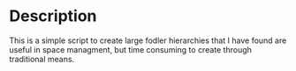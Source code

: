 # Description
This is a simple script to create large fodler hierarchies that I have found are useful in space managment, but time consuming to create through traditional means.
